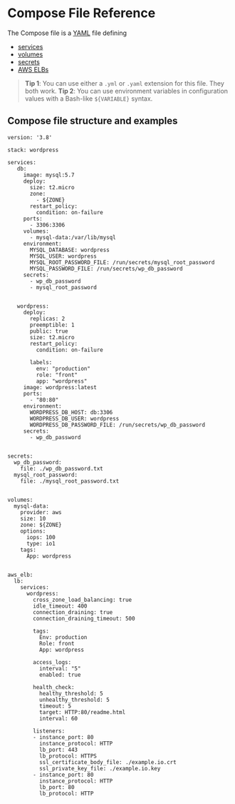 # Compose File Reference

The Compose file is a [YAML](http://yaml.org/) file defining
- [services](01-service.md)
- [volumes](02-volume.md)
- [secrets](03-secret.md)
- [AWS ELBs](04-AWS_ELB.md)

>**Tip 1**: You can use either a `.yml` or `.yaml` extension for this file. They both work.
>**Tip 2**: You can use environment variables in configuration values with a Bash-like `${VARIABLE}` syntax.

## Compose file structure and examples

```
version: '3.8'

stack: wordpress

services:
   db:
     image: mysql:5.7
     deploy:
       size: t2.micro
       zone:
         - ${ZONE}
       restart_policy:
         condition: on-failure
     ports:
       - 3306:3306
     volumes:
       - mysql-data:/var/lib/mysql
     environment:
       MYSQL_DATABASE: wordpress
       MYSQL_USER: wordpress
       MYSQL_ROOT_PASSWORD_FILE: /run/secrets/mysql_root_password
       MYSQL_PASSWORD_FILE: /run/secrets/wp_db_password
     secrets:
       - wp_db_password
       - mysql_root_password


   wordpress:
     deploy:
       replicas: 2
       preemptible: 1
       public: true
       size: t2.micro
       restart_policy:
         condition: on-failure

       labels:
         env: "production"
         role: "front"
         app: "wordpress"
     image: wordpress:latest
     ports:
       - "80:80"
     environment:
       WORDPRESS_DB_HOST: db:3306
       WORDPRESS_DB_USER: wordpress
       WORDPRESS_DB_PASSWORD_FILE: /run/secrets/wp_db_password
     secrets:
       - wp_db_password


secrets:
  wp_db_password:
    file: ./wp_db_password.txt
  mysql_root_password:
    file: ./mysql_root_password.txt


volumes:
  mysql-data:
    provider: aws
    size: 10
    zone: ${ZONE}
    options:
      iops: 100
      type: io1
    tags:
      App: wordpress


aws_elb:
  lb:
    services:
      wordpress:
        cross_zone_load_balancing: true
        idle_timeout: 400
        connection_draining: true
        connection_draining_timeout: 500

        tags:
          Env: production
          Role: front
          App: wordpress

        access_logs:
          interval: "5"
          enabled: true

        health_check:
          healthy_threshold: 5
          unhealthy_threshold: 5
          timeout: 5
          target: HTTP:80/readme.html
          interval: 60

        listeners:
        - instance_port: 80
          instance_protocol: HTTP
          lb_port: 443
          lb_protocol: HTTPS
          ssl_certificate_body_file: ./example.io.crt
          ssl_private_key_file: ./example.io.key
        - instance_port: 80
          instance_protocol: HTTP
          lb_port: 80
          lb_protocol: HTTP
```
